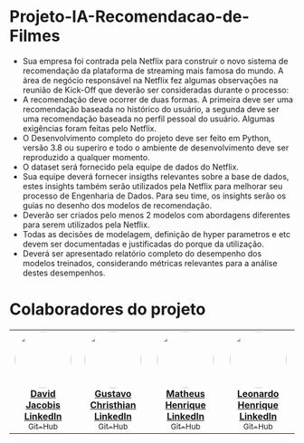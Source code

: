 # Projeto-IA-Recomendacao-de-Filmes
- Sua empresa foi contrada pela Netflix para construir o novo sistema de recomendação da plataforma de streaming mais famosa do mundo.
A área de negócio responsável na Netflix fez algumas observações na reunião de Kick-Off que deverão ser consideradas durante o processo:
- A recomendação deve ocorrer de duas formas. A primeira deve ser uma recomendação baseada no histórico do usuário, a segunda deve ser uma recomendação baseada no perfil pessoal do usuário.
Algumas exigências foram feitas pelo Netflix.
- O Desenvolvimento completo do projeto deve ser feito em Python, versão 3.8 ou superiro e todo o ambiente de desenvolvimento deve ser reproduzido a qualquer momento.
- O dataset será fornecido pela equipe de dados do Netflix.
- Sua equipe deverá fornecer insigths relevantes sobre a base de dados, estes insights também serão utilizados pela Netflix para melhorar seu processo de Engenharia de Dados. Para seu time, os insights serão os guias no desenho dos modelos de recomendação.
- Deverão ser criados pelo menos 2 modelos com abordagens diferentes para serem utilizados pela Netflix.
- Todas as decisões de modelagem, definição de hyper parametros e etc devem ser documentadas e justificadas do porque da utilização.
- Deverá ser apresentado relatório completo do desempenho dos modelos treinados, considerando métricas relevantes para a análise destes desempenhos.

# Colaboradores do projeto
  <table>
  <tr>
    <td align="center"><a href="https://www.linkedin.com/in/david-jacobis/"><img style="border-radius: 50%;" src="https://avatars.githubusercontent.com/u/79882277?s=400&u=5b89e0ae40e565f9ce16bb76cd526d0e187c0dd7&v=4" width="100px;" alt=""/><br /><b> David Jacobis<br>LinkedIn </b></a><br /><a href="https://github.com/David-Jacobis" title="Git-Hub"><sub>Git-Hub</sub></td>
    <td align="center"><a href="https://www.linkedin.com/in/gustavo-cristhian-581814165/"><img style="border-radius: 50%;" src="https://avatars.githubusercontent.com/u/80134399?v=4" width="100px;" alt=""/><br /><b>Gustavo Christhian<br>LinkedIn </b></a><br /><a href="https://github.com/gu3800" title="Git-Hub"><sub>Git-Hub</sub></a></td>
    <td align="center"><a href="https://www.linkedin.com/in/matheus-henrique-566904193/"><img style="border-radius: 50%;" src="https://media-exp1.licdn.com/dms/image/C5603AQF-hggjaa5ewA/profile-displayphoto-shrink_200_200/0/1612398440531?e=1625702400&v=beta&t=ix9nh387AqZu2r6EplH1VQsiO63gdmDOngSRJevk9CQ" width="100px;" alt=""/><br /><b>Matheus Henrique<br>LinkedIn </b><br /><a href="https://github.com/Matts-R" title="Git-Hub"><sub>Git-Hub</sub></a></td>
    <td align="center"><a href="http://www.linkedin.com/in/leonardohas"><img style="border-radius: 50%;" src="https://avatars.githubusercontent.com/u/83249141?v=4" width="100px;" alt=""/><br /><b>Leonardo Henrique<br>LinkedIn </b></a><br /><a href="https://github.com/Leonardohas" title="Git-Hub"><sub>Git-Hub</sub></a></td>
</table>

